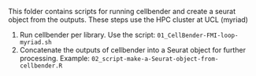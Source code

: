 This folder contains scripts for running cellbender and create a seurat object from the outputs. These steps use the HPC cluster at UCL (myriad)

1) Run cellbender per library. Use the script: `01_CellBender-FMI-loop-myriad.sh`
2) Concatenate the outputs of cellbender into a Seurat object for further processing. Example: `02_script-make-a-Seurat-object-from-cellbender.R` 